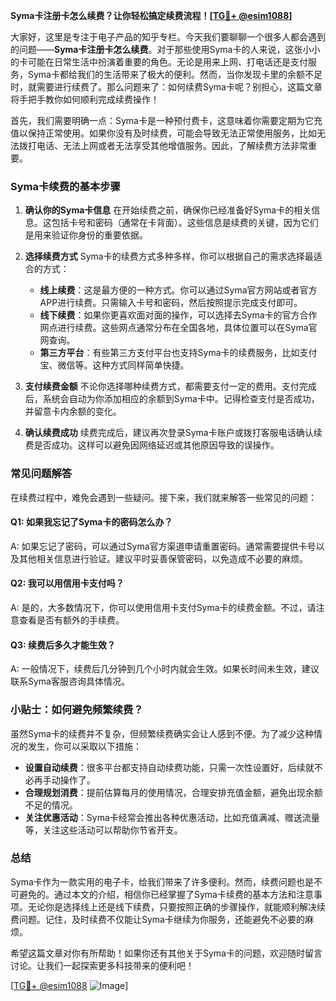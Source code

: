 **Syma卡注册卡怎么续费？让你轻松搞定续费流程！[[TG💪+ @esim1088](https://t.me/s/esim1088)]**

大家好，这里是专注于电子产品的知乎专栏。今天我们要聊聊一个很多人都会遇到的问题——**Syma卡注册卡怎么续费**。对于那些使用Syma卡的人来说，这张小小的卡可能在日常生活中扮演着重要的角色。无论是用来上网、打电话还是支付服务，Syma卡都给我们的生活带来了极大的便利。然而，当你发现卡里的余额不足时，就需要进行续费了。那么问题来了：如何续费Syma卡呢？别担心，这篇文章将手把手教你如何顺利完成续费操作！

首先，我们需要明确一点：Syma卡是一种预付费卡，这意味着你需要定期为它充值以保持正常使用。如果你没有及时续费，可能会导致无法正常使用服务，比如无法拨打电话、无法上网或者无法享受其他增值服务。因此，了解续费方法非常重要。

### Syma卡续费的基本步骤

1. **确认你的Syma卡信息**
   在开始续费之前，确保你已经准备好Syma卡的相关信息。这包括卡号和密码（通常在卡背面）。这些信息是续费的关键，因为它们是用来验证你身份的重要依据。

2. **选择续费方式**
   Syma卡的续费方式多种多样，你可以根据自己的需求选择最适合的方式：
   - **线上续费**：这是最方便的一种方式。你可以通过Syma官方网站或者官方APP进行续费。只需输入卡号和密码，然后按照提示完成支付即可。
   - **线下续费**：如果你更喜欢面对面的操作，可以选择去Syma卡的官方合作网点进行续费。这些网点通常分布在全国各地，具体位置可以在Syma官网查询。
   - **第三方平台**：有些第三方支付平台也支持Syma卡的续费服务，比如支付宝、微信等。这种方式同样简单快捷。

3. **支付续费金额**
   不论你选择哪种续费方式，都需要支付一定的费用。支付完成后，系统会自动为你添加相应的余额到Syma卡中。记得检查支付是否成功，并留意卡内余额的变化。

4. **确认续费成功**
   续费完成后，建议再次登录Syma卡账户或拨打客服电话确认续费是否成功。这样可以避免因网络延迟或其他原因导致的误操作。

### 常见问题解答

在续费过程中，难免会遇到一些疑问。接下来，我们就来解答一些常见的问题：

#### Q1: 如果我忘记了Syma卡的密码怎么办？
A: 如果忘记了密码，可以通过Syma官方渠道申请重置密码。通常需要提供卡号以及其他相关信息进行验证。建议平时妥善保管密码，以免造成不必要的麻烦。

#### Q2: 我可以用信用卡支付吗？
A: 是的，大多数情况下，你可以使用信用卡支付Syma卡的续费金额。不过，请注意查看是否有额外的手续费。

#### Q3: 续费后多久才能生效？
A: 一般情况下，续费后几分钟到几个小时内就会生效。如果长时间未生效，建议联系Syma客服咨询具体情况。

### 小贴士：如何避免频繁续费？

虽然Syma卡的续费并不复杂，但频繁续费确实会让人感到不便。为了减少这种情况的发生，你可以采取以下措施：
- **设置自动续费**：很多平台都支持自动续费功能，只需一次性设置好，后续就不必再手动操作了。
- **合理规划消费**：提前估算每月的使用情况，合理安排充值金额，避免出现余额不足的情况。
- **关注优惠活动**：Syma卡经常会推出各种优惠活动，比如充值满减、赠送流量等，关注这些活动可以帮助你节省开支。

### 总结

Syma卡作为一款实用的电子卡，给我们带来了许多便利。然而，续费问题也是不可避免的。通过本文的介绍，相信你已经掌握了Syma卡续费的基本方法和注意事项。无论你是选择线上还是线下续费，只要按照正确的步骤操作，就能顺利解决续费问题。记住，及时续费不仅能让Syma卡继续为你服务，还能避免不必要的麻烦。

希望这篇文章对你有所帮助！如果你还有其他关于Syma卡的问题，欢迎随时留言讨论。让我们一起探索更多科技带来的便利吧！

[[TG💪+ @esim1088](https://t.me/s/esim1088) ![Image](https://i.postimg.cc/4NQfJmqS/Snipaste-2025-05-13-00-14-12.png)]